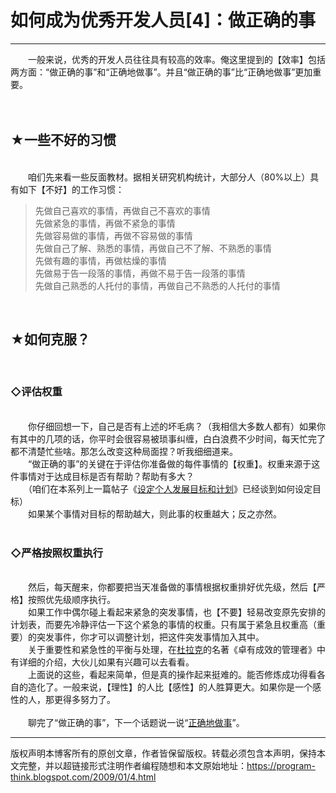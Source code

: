 # 如何成为优秀开发人员[4]：做正确的事 

-----

<div class="post-body entry-content">
　　一般来说，优秀的开发人员往往具有较高的效率。俺这里提到的【效率】包括两方面：“做正确的事”和“正确地做事”。并且“做正确的事”比“正确地做事”更加重要。<a name="more"></a><br/>
<br/>
<br/>
<h2>★一些不好的习惯</h2><br/>
　　咱们先来看一些反面教材。据相关研究机构统计，大部分人（80%以上）具有如下【不好】的工作习惯：<br/>
<blockquote>先做自己喜欢的事情，再做自己不喜欢的事情<br/>
先做紧急的事情，再做不紧急的事情<br/>
先做容易做的事情，再做不容易做的事情<br/>
先做自己了解、熟悉的事情，再做自己不了解、不熟悉的事情<br/>
先做有趣的事情，再做枯燥的事情<br/>
先做易于告一段落的事情，再做不易于告一段落的事情<br/>
先做自己熟悉的人托付的事情，再做自己不熟悉的人托付的事情</blockquote><br/>
<h2>★如何克服？</h2><br/>
<h3>◇评估权重</h3><br/>
　　你仔细回想一下，自己是否有上述的坏毛病？（我相信大多数人都有）如果你有其中的几项的话，你平时会很容易被琐事纠缠，白白浪费不少时间，每天忙完了都不清楚忙些啥。那怎么改变这种局面捏？听我细细道来。<br/>
　　“做正确的事”的关键在于评估你准备做的每件事情的【权重】。权重来源于这件事情对于达成目标是否有帮助？帮助有多大？<br/>
　　（咱们在本系列上一篇帖子《<a href="../../2009/01/3.md">设定个人发展目标和计划</a>》已经谈到如何设定目标）<br/>
　　如果某个事情对目标的帮助越大，则此事的权重越大；反之亦然。<br/>
<br/>
<h3>◇严格按照权重执行</h3><br/>
　　然后，每天醒来，你都要把当天准备做的事情根据权重排好优先级，然后【严格】按照优先级顺序执行。<br/>
　　如果工作中偶尔碰上看起来紧急的突发事情，也【不要】轻易改变原先安排的计划表，而要先冷静评估一下这个紧急的事情的权重。只有属于紧急且权重高（重要）的突发事件，你才可以调整计划，把这件突发事情加入其中。<br/>
　　关于重要性和紧急性的平衡与处理，在<a href="https://zh.wikipedia.org/wiki/%E5%BD%BC%E5%BE%97%C2%B7%E5%BE%B7%E9%B2%81%E5%85%8B" rel="nofollow" target="_blank">杜拉克</a>的名著《卓有成效的管理者》中有详细的介绍，大伙儿如果有兴趣可以去看看。<br/>
　　上面说的这些，看起来简单，但是真的操作起来挺难的。能否修炼成功得看各自的造化了。一般来说，【理性】的人比【感性】的人胜算更大。如果你是一个感性的人，那更得多努力了。<br/>
<br/>
　　聊完了“做正确的事”，下一个话题说一说“<a href="../../2009/02/5.md">正确地做事</a>”。
</div>


------------------------------------------------

版权声明本博客所有的原创文章，作者皆保留版权。转载必须包含本声明，保持本文完整，并以超链接形式注明作者编程随想和本文原始地址：https://program-think.blogspot.com/2009/01/4.html
